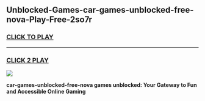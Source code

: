
## Unblocked-Games-car-games-unblocked-free-nova-Play-Free-2so7r
<h3>
<a href="https://premium76.site?title=car-games-unblocked-free-nova&ref=21A">CLICK TO PLAY</a></h3>
<hr>

<h3>
<a href="https://premium76.site?title=car-games-unblocked-free-nova&ref=21A">CLICK 2 PLAY</a>
  
</h3>

<a href="https://premium76.site?title=car-games-unblocked-free-nova&ref=21A"><img src="https://clearcache.store/games.png"></a>


**car-games-unblocked-free-nova games unblocked: Your Gateway to Fun and Accessible Online Gaming**
